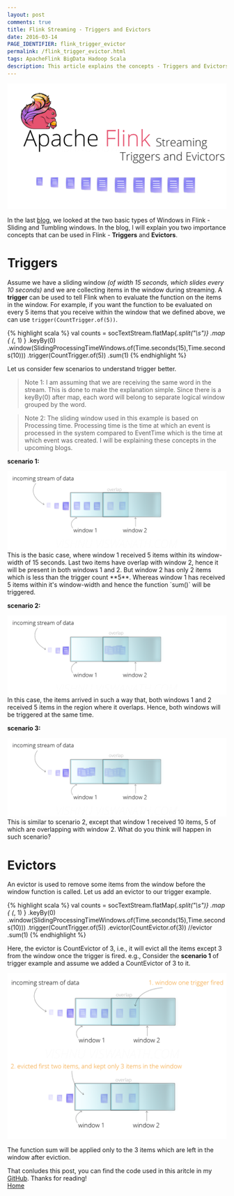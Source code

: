 ```yaml
---
layout: post
comments: true
title: Flink Streaming - Triggers and Evictors
date: 2016-03-14
PAGE_IDENTIFIER: flink_trigger_evictor
permalink: /flink_trigger_evictor.html
tags: ApacheFlink BigData Hadoop Scala
description: This article explains the concepts - Triggers and Evictors in Flink streaming and how implement it using Flink.
---
```

<div class="col three">
	<img class="col three" src="/img/flink_trigger/blog_header.png">
</div>

In the last [blog](flink_streaming), we looked at the two basic types of Windows in Flink - Sliding and Tumbling windows. In the blog, I will explain you two importance concepts that can be used in Flink - **Triggers** and **Evictors**. 

# **Triggers**
Assume we have a sliding window *(of width 15 seconds, which slides every 10 seconds)* and we are collecting items in the window during streaming. A **trigger** can be used to tell Flink when to evaluate the function on the items in the window. For example, if you want the function to be evaluated on every 5 items that you receive within the window that we defined above, we can use `trigger(CountTrigger.of(5))`.

{% highlight scala %}
val counts = socTextStream.flatMap{_.split("\\s")}
  .map { (_, 1) }
  .keyBy(0)
  .window(SlidingProcessingTimeWindows.of(Time.seconds(15),Time.seconds(10)))
  .trigger(CountTrigger.of(5))
  .sum(1)
{% endhighlight %}

Let us consider few scenarios to understand trigger better.<br/>

<blockquote>Note 1: I am assuming that we are receiving the same word in the stream. This is done to make the explanation simple. Since there is a keyBy(0) after map, each word will belong to separate logical window grouped by the word.</blockquote>

<blockquote>Note 2: The sliding window used in this example is based on Processing time. Processing time is the time at which an event is processed in the system compared to EventTime which is the time at which event was created. I will be explaining these concepts in the upcoming blogs.</blockquote>

**scenario 1:**
<div class="col three">
	<img class="col three" src="/img/flink_trigger/trigger1.png">
</div>
This is the basic case, where window 1 received 5 items within its window-width of 15 seconds. Last two items have overlap with window 2, hence it will be present in both windows 1 and 2. But window 2 has only 2 items which is less than the trigger count **5**. Whereas window 1 has received 5 items within it's window-width and hence the function `sum()` will be triggered.

**scenario 2:**
<div class="col three">
	<img class="col three" src="/img/flink_trigger/trigger2.png">
</div>
In this case, the items arrived in such a way that, both windows 1 and 2 received 5 items in the region where it overlaps. Hence, both windows will be triggered at the same time.

**scenario 3:**
<div class="col three">
	<img class="col three" src="/img/flink_trigger/trigger3.png">
</div>
This is similar to scenario 2, except that window 1 received 10 items, 5 of which are overlapping with window 2. What do you think will happen in such scenario?


# **Evictors**
An evictor is used to remove some items from the window before the window function is called. Let us add an evictor to our trigger example.

{% highlight scala %}
val counts = socTextStream.flatMap{_.split("\\s")}
  .map { (_, 1) }
  .keyBy(0)
  .window(SlidingProcessingTimeWindows.of(Time.seconds(15),Time.seconds(10)))
  .trigger(CountTrigger.of(5))
  .evictor(CountEvictor.of(3))  //evictor
  .sum(1)
{% endhighlight %}

Here, the evictor is CountEvictor of 3, i.e., it will evict all the items except 3 from the window once the trigger is fired. e.g.,
Consider the **scenario 1** of trigger example and assume we added a CountEvictor of 3 to it.
<div class="col three">
	<img class="col three" src="/img/flink_trigger/evictor.png">
</div>

The function sum will be applied only to the 3 items which are left in the window after eviction.

That conludes this post, you can find the code used in this aritcle in my [GitHub](https://github.com/soniclavier/hadoop_datascience/tree/master/flink/src/main/scala/com/vishnu/flink/streaming). Thanks for reading!
<br/><a href="http://vishnuviswanath.com/">Home</a>